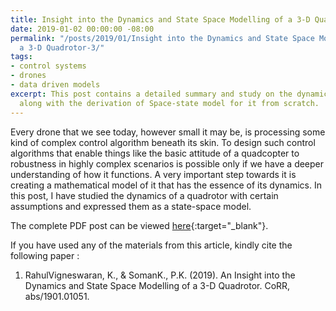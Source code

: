 ```yaml
---
title: Insight into the Dynamics and State Space Modelling of a 3-D Quadrotor
date: 2019-01-02 00:00:00 -08:00
permalink: "/posts/2019/01/Insight into the Dynamics and State Space Modelling of
  a 3-D Quadrotor-3/"
tags:
- control systems
- drones
- data driven models
excerpt: This post contains a detailed summary and study on the dynamics of a quadcopter/quadrotor
  along with the derivation of Space-state model for it from scratch.
---
```


Every drone that we see today, however small it may be, is processing some kind of complex control algorithm beneath its skin. To design such control algorithms that enable things like the basic attitude of a quadcopter to robustness in highly complex scenarios is possible only if we have a deeper understanding of how it functions. A very important step towards it is creating a mathematical model of it that has the essence of its dynamics. In this post, I have studied the dynamics of a quadrotor with certain assumptions and expressed them as a state-space model.

The complete PDF post can be viewed [here](https://arxiv.org/abs/1901.01051v1){:target="_blank"}.


If you have used any of the materials from this article, kindly cite the following paper :

1. RahulVigneswaran, K., & SomanK., P.K. (2019). An Insight into the Dynamics and State Space Modelling of a 3-D Quadrotor. CoRR, abs/1901.01051.

